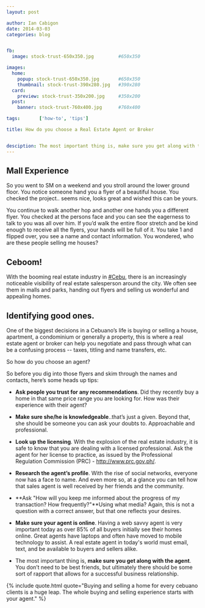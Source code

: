 ```yaml
---
layout: post

author: Ian Cabigon
date: 2014-03-03
categories: blog


fb:
  image: stock-trust-650x350.jpg         #650x350

images:
  home:
    popup: stock-trust-650x350.jpg       #650x350
    thumbnail: stock-trust-390x280.jpg   #390x280
  card:
    preview: stock-trust-350x200.jpg     #350x200
  post:
    banner: stock-trust-760x400.jpg      #760x400

tags:		['how-to', 'tips']

title: How do you choose a Real Estate Agent or Broker 


desciption: The most important thing is, make sure you get along with the agent. You don’t need to be best friends, but ultimately there should be some sort of rapport that allows for a successful business relationship.
---
```


## Mall Experience
So you went to SM on a weekend and you stroll around the lower ground floor. You notice someone hand you a flyer of a beautiful house. You checked the project.. seems nice, looks great and wished this can be yours. 

You continue to walk another hop and another one hands you a different flyer. You checked at the persons face and you can see the eagerness to talk to you was all over him. If you’d walk the entire floor stretch and be kind enough to receive all the flyers, your hands will be full of it. You take 1 and flipped over, you see a name and contact information. You wondered, who are these people selling me houses?

## Ceboom!
With the booming real estate industry in <a href="https://www.facebook.com/hashtag/cebu" target="_blank">#Cebu</a>, there is an increasingly noticeable visibility of real estate salesperson around the city. We often see them in malls and parks, handing out flyers and selling us wonderful and appealing homes. 

## Identifying good ones.
One of the biggest decisions in a Cebuano’s life is buying or selling a house, apartment, a condominium or generally a property, this is where a real estate agent or broker can help you negotiate and pass through what can be a confusing process -- taxes, titling and name transfers, etc.

So how do you choose an agent?

So before you dig into those flyers and skim through the names and contacts, here’s some heads up tips:

- **Ask people you trust for any recommendations**. Did they recently buy a home in that same price range you are looking for. How was their experience with their agent? 

- **Make sure she/he is knowledgeable**..that’s just a given. Beyond that, she should be someone you can ask your doubts to. Approachable and professional.

- **Look up the licensing**. With the explosion of the real estate industry, it is safe to know that you are dealing with a licensed professional. Ask the agent for her license to practice, as issued by the Professional Regulation Commission (PRC) - <a href="http://www.prc.gov.ph/" target="_blank">http://www.prc.gov.ph/</a>.

- **Research the agent’s profile**. With the rise of social networks, everyone now has a face to name. And even more so, at a glance you can tell how that sales agent is well received by her friends and the community. 

- **Ask "How will you keep me informed about the progress of my transaction? How frequently?"**Using what media? Again, this is not a question with a correct answer, but that one reflects your desires.

- **Make sure your agent is online**. Having a web savvy agent is very important today as over 85% of all buyers initially see their homes online. Great agents have laptops and often have moved to mobile technology to assist. A real estate agent in today's world must email, text, and be available to buyers and sellers alike.

- The most important thing is, **make sure you get along with the agent**. You don’t need to be best friends, but ultimately there should be some sort of rapport that allows for a successful business relationship.

{% include quote.html quote="Buying and selling a home for every cebuano clients is a huge leap. The whole buying and selling experience starts with your agent." %}

